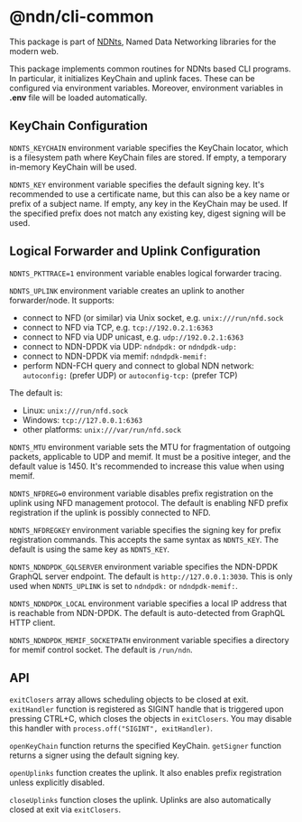 # @ndn/cli-common

This package is part of [NDNts](https://yoursunny.com/p/NDNts/), Named Data Networking libraries for the modern web.

This package implements common routines for NDNts based CLI programs.
In particular, it initializes KeyChain and uplink faces.
These can be configured via environment variables.
Moreover, environment variables in **.env** file will be loaded automatically.

## KeyChain Configuration

`NDNTS_KEYCHAIN` environment variable specifies the KeyChain locator, which is a filesystem path where KeyChain files are stored.
If empty, a temporary in-memory KeyChain will be used.

`NDNTS_KEY` environment variable specifies the default signing key.
It's recommended to use a certificate name, but this can also be a key name or prefix of a subject name.
If empty, any key in the KeyChain may be used.
If the specified prefix does not match any existing key, digest signing will be used.

## Logical Forwarder and Uplink Configuration

`NDNTS_PKTTRACE=1` environment variable enables logical forwarder tracing.

`NDNTS_UPLINK` environment variable creates an uplink to another forwarder/node.
It supports:

* connect to NFD (or similar) via Unix socket, e.g. `unix:///run/nfd.sock`
* connect to NFD via TCP, e.g. `tcp://192.0.2.1:6363`
* connect to NFD via UDP unicast, e.g. `udp://192.0.2.1:6363`
* connect to NDN-DPDK via UDP: `ndndpdk:` or `ndndpdk-udp:`
* connect to NDN-DPDK via memif: `ndndpdk-memif:`
* perform NDN-FCH query and connect to global NDN network: `autoconfig:` (prefer UDP) or `autoconfig-tcp:` (prefer TCP)

The default is:

* Linux: `unix:///run/nfd.sock`
* Windows: `tcp://127.0.0.1:6363`
* other platforms: `unix:///var/run/nfd.sock`

`NDNTS_MTU` environment variable sets the MTU for fragmentation of outgoing packets, applicable to UDP and memif.
It must be a positive integer, and the default value is 1450.
It's recommended to increase this value when using memif.

`NDNTS_NFDREG=0` environment variable disables prefix registration on the uplink using NFD management protocol.
The default is enabling NFD prefix registration if the uplink is possibly connected to NFD.

`NDNTS_NFDREGKEY` environment variable specifies the signing key for prefix registration commands.
This accepts the same syntax as `NDNTS_KEY`.
The default is using the same key as `NDNTS_KEY`.

`NDNTS_NDNDPDK_GQLSERVER` environment variable specifies the NDN-DPDK GraphQL server endpoint.
The default is `http://127.0.0.1:3030`.
This is only used when `NDNTS_UPLINK` is set to `ndndpdk:` or `ndndpdk-memif:`.

`NDNTS_NDNDPDK_LOCAL` environment variable specifies a local IP address that is reachable from NDN-DPDK.
The default is auto-detected from GraphQL HTTP client.

`NDNTS_NDNDPDK_MEMIF_SOCKETPATH` environment variable specifies a directory for memif control socket.
The default is `/run/ndn`.

## API

`exitClosers` array allows scheduling objects to be closed at exit.
`exitHandler` function is registered as SIGINT handle that is triggered upon pressing CTRL+C, which closes the objects in `exitClosers`.
You may disable this handler with `process.off("SIGINT", exitHandler)`.

`openKeyChain` function returns the specified KeyChain.
`getSigner` function returns a signer using the default signing key.

`openUplinks` function creates the uplink.
It also enables prefix registration unless explicitly disabled.

`closeUplinks` function closes the uplink.
Uplinks are also automatically closed at exit via `exitClosers`.
